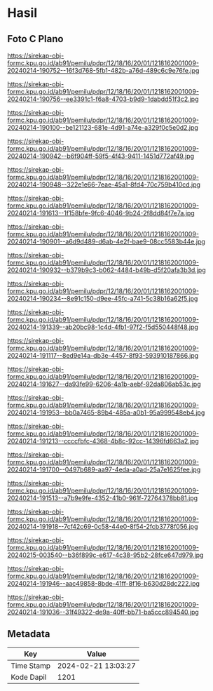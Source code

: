 # Hasil

## Foto C Plano

https://sirekap-obj-formc.kpu.go.id/ab91/pemilu/pdpr/12/18/16/20/01/1218162001009-20240214-190752--16f3d768-5fb1-482b-a76d-489c6c9e76fe.jpg

https://sirekap-obj-formc.kpu.go.id/ab91/pemilu/pdpr/12/18/16/20/01/1218162001009-20240214-190756--ee3391c1-f6a8-4703-b9d9-1dabdd51f3c2.jpg

https://sirekap-obj-formc.kpu.go.id/ab91/pemilu/pdpr/12/18/16/20/01/1218162001009-20240214-190100--be121123-681e-4d91-a74e-a329f0c5e0d2.jpg

https://sirekap-obj-formc.kpu.go.id/ab91/pemilu/pdpr/12/18/16/20/01/1218162001009-20240214-190942--b6f904ff-59f5-4f43-9411-1451d772af49.jpg

https://sirekap-obj-formc.kpu.go.id/ab91/pemilu/pdpr/12/18/16/20/01/1218162001009-20240214-190948--322e1e66-7eae-45a1-8fd4-70c759b410cd.jpg

https://sirekap-obj-formc.kpu.go.id/ab91/pemilu/pdpr/12/18/16/20/01/1218162001009-20240214-191613--1f158bfe-9fc6-4046-9b24-2f8dd84f7e7a.jpg

https://sirekap-obj-formc.kpu.go.id/ab91/pemilu/pdpr/12/18/16/20/01/1218162001009-20240214-190901--a6d9d489-d6ab-4e2f-bae9-08cc5583b44e.jpg

https://sirekap-obj-formc.kpu.go.id/ab91/pemilu/pdpr/12/18/16/20/01/1218162001009-20240214-190932--b379b9c3-b062-4484-b49b-d5f20afa3b3d.jpg

https://sirekap-obj-formc.kpu.go.id/ab91/pemilu/pdpr/12/18/16/20/01/1218162001009-20240214-190234--8e91c150-d9ee-45fc-a741-5c38b16a62f5.jpg

https://sirekap-obj-formc.kpu.go.id/ab91/pemilu/pdpr/12/18/16/20/01/1218162001009-20240214-191339--ab20bc98-1c4d-4fb1-97f2-f5d550448f48.jpg

https://sirekap-obj-formc.kpu.go.id/ab91/pemilu/pdpr/12/18/16/20/01/1218162001009-20240214-191117--8ed9e14a-db3e-4457-8f93-593910187866.jpg

https://sirekap-obj-formc.kpu.go.id/ab91/pemilu/pdpr/12/18/16/20/01/1218162001009-20240214-191627--da93fe99-6206-4a1b-aebf-92da806ab53c.jpg

https://sirekap-obj-formc.kpu.go.id/ab91/pemilu/pdpr/12/18/16/20/01/1218162001009-20240214-191953--bb0a7465-89b4-485a-a0b1-95a999548eb4.jpg

https://sirekap-obj-formc.kpu.go.id/ab91/pemilu/pdpr/12/18/16/20/01/1218162001009-20240214-191213--ccccfbfc-4368-4b8c-92cc-14396fd663a2.jpg

https://sirekap-obj-formc.kpu.go.id/ab91/pemilu/pdpr/12/18/16/20/01/1218162001009-20240214-191700--0497b689-aa97-4eda-a0ad-25a7e1625fee.jpg

https://sirekap-obj-formc.kpu.go.id/ab91/pemilu/pdpr/12/18/16/20/01/1218162001009-20240214-191513--a7b9e9fe-4352-41b0-961f-72764378bb81.jpg

https://sirekap-obj-formc.kpu.go.id/ab91/pemilu/pdpr/12/18/16/20/01/1218162001009-20240214-191918--7cf42c69-0c58-44e0-8f54-2fcb3778f056.jpg

https://sirekap-obj-formc.kpu.go.id/ab91/pemilu/pdpr/12/18/16/20/01/1218162001009-20240215-003540--b36f899c-e617-4c38-95b2-28fce647d979.jpg

https://sirekap-obj-formc.kpu.go.id/ab91/pemilu/pdpr/12/18/16/20/01/1218162001009-20240214-191946--aac49858-8bde-41ff-8f16-b630d28dc222.jpg

https://sirekap-obj-formc.kpu.go.id/ab91/pemilu/pdpr/12/18/16/20/01/1218162001009-20240214-191036--31f49322-de9a-40ff-bb71-ba5ccc894540.jpg


## Metadata

| Key        | Value               |
| ---------- | ------------------- |
| Time Stamp | 2024-02-21 13:03:27 |
| Kode Dapil | 1201                |




